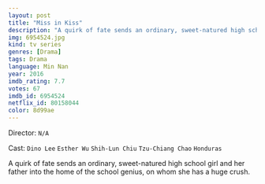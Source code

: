 ```yaml
---
layout: post
title: "Miss in Kiss"
description: "A quirk of fate sends an ordinary, sweet-natured high school girl and her father into the home of the school genius, on whom she has a huge crush..."
img: 6954524.jpg
kind: tv series
genres: [Drama]
tags: Drama 
language: Min Nan
year: 2016
imdb_rating: 7.7
votes: 67
imdb_id: 6954524
netflix_id: 80158044
color: 8d99ae
---
```

Director: `N/A`  

Cast: `Dino Lee` `Esther Wu` `Shih-Lun Chiu` `Tzu-Chiang Chao` `Honduras` 

A quirk of fate sends an ordinary, sweet-natured high school girl and her father into the home of the school genius, on whom she has a huge crush.